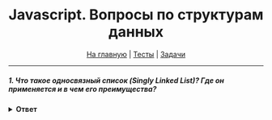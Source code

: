 <div align="center">

<h1>Javascript. Вопросы по структурам данных</h1>

<a href="https://github.com/dollaween/javascript-questions">На главную</a> | <a href="https://github.com/dollaween/javascript-tests">Тесты</a> | <a href="https://github.com/dollaween/javascript-tasks">Задачи</a>

</div>

---

##### 1. Что такое односвязный список (Singly Linked List)? Где он применяется и в чем его преимущества?
<details><summary><b>Ответ</b></summary>
<p>

**Односвязный список (Singly Linked List)** — это линейная структура данных, состоящая из узлов (node), каждый из которых содержит поле с данными (value) и ссылку на следующий узел (next).

##### Пример применения в реальном мире?
* Реализация механизма "Назад"

##### Сравнение с массивами
Преимущества:
1. Динамический размер (в отличии от массива, размер которого нужно задавать заранее)
2. Операции вставки/удаления имеют меньшую сложность Big O

Недостатки
1. Неэффективный доступ к узлам
2. Нужно дополнительное место в кжадом узле для ссылки на следующий узел `next`
3. Не поддерживает кеширование

</p>
</details>
